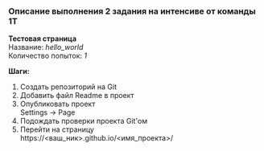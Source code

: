 ### Описание выполнения 2 задания на интенсиве от команды 1T
**Тестовая страница**\
Название: *hello_world*\
Количество попыток: *1*

**Шаги:**
1. Создать репозиторий на Git
2. Добавить файл Readme в проект
3. Опубликовать проект\
     Settings -> Page
4. Подождать проверки проекта Git'ом
5. Перейти на страницу\
     https://<ваш_ник>.github.io/<имя_проекта>/
